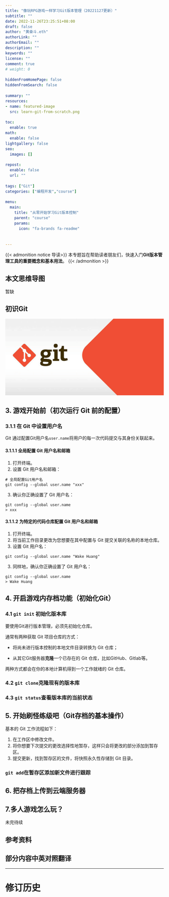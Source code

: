 ```yaml
---
title: "像玩RPG游戏一样学习Git版本管理（20221127更新）"
subtitle: ""
date: 2022-11-26T23:25:51+08:00
draft: false
author: "黄奋斗.eth"
authorLink: ""
authorEmail: ""
description: ""
keywords: ""
license: ""
comment: true
# weight: 0

hiddenFromHomePage: false
hiddenFromSearch: false

summary: ""
resources:
- name: featured-image
  src: learn-git-from-scratch.png

toc:
  enable: true
math:
  enable: false
lightgallery: false
seo:
  images: []

repost:
  enable: false
  url: ""

tags: ["Git"]
categories: ["编程开发","course"]

menu:
  main:
    title: "从零开始学习Git版本控制"
    parent: "course"
    params:
      icon: "fa-brands fa-readme"


---
```


{{< admonition notice 导读>}}
本专题旨在帮助读者朋友们，快速入门**Git版本管理工具的重要概念和基本用法**。
{{< /admonition >}}

## 本文思维导图

暂缺

## 初识Git

![Git](Git.png)

## 3. 游戏开始前（初次运行 Git 前的配置）

### 3.1.1 在 Git 中设置用户名

Git 通过配置Git用户名`user.name`将用户的每一次代码提交与其身份关联起来。

#### 3.1.1.1 全局配置 Git 用户名和邮箱

1. 打开终端。
2. 设置 Git 用户名和邮箱：

```
# 全局配置Git用户名
git config --global user.name "xxx"
```

3. 确认你正确设置了 Git 用户名：

```
git config --global user.name
> xxx
```

#### 3.1.1.2 为特定的代码仓库配置 Git 用户名和邮箱

1. 打开终端。
2. 将当前工作目录更改为您想要在其中配置与 Git 提交关联的名称的本地仓库。
3. 设置 Git 用户名：

```
git config --global user.name "Wake Huang"
```

3. 同样地，确认你正确设置了 Git 用户名：

```
git config --global user.name
> Wake Huang
```

## 4. 开启游戏内存档功能（初始化Git）

### 4.1 `git init` 初始化版本库

要使用Git进行版本管理，必须先初始化仓库。

通常有两种获取 Git 项目仓库的方式：

- 将尚未进行版本控制的本地文件目录转换为 Git 仓库；

- 从其它Git服务器**克隆**一个已存在的 Git 仓库，比如GitHub、Gitlab等。

两种方式都会在你的本地计算机得到一个工作就绪的 Git 仓库。


### 4.2 `git clone`克隆现有的版本库

### 4.3 `git status`查看版本库的当前状态

## 5. 开始刷怪练级吧（Git存档的基本操作）

基本的 Git 工作流程如下：

1. 在工作区中修改文件。
2. 将你想要下次提交的更改选择性地暂存，这样只会将更改的部分添加到暂存区。
3. 提交更新，找到暂存区的文件，将快照永久性存储到 Git 目录。

### `git add`在暂存区添加新文件进行跟踪



## 6. 把存档上传到云端服务器

## 7.多人游戏怎么玩？


未完待续

## 参考资料

## 部分内容中英对照翻译

--- 

# 修订历史